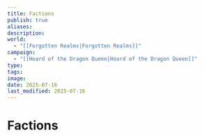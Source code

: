 ```yaml
---
title: Factions
publish: true
aliases: 
description: 
world:
  - "[[Forgotten Realms|Forgotten Realms]]"
campaign:
  - "[[Hoard of the Dragon Queen|Hoard of the Dragon Queen]]"
type: 
tags: 
image: 
date: 2025-07-16
last_modified: 2025-07-16
---
```

# Factions